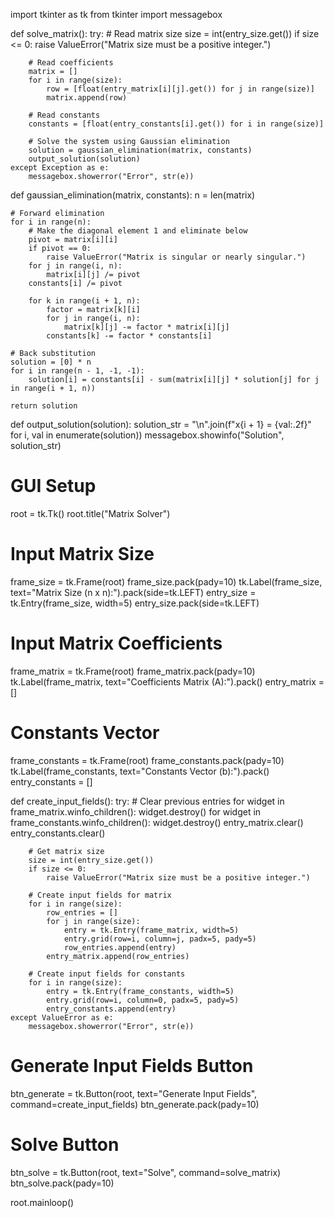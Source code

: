 import tkinter as tk
from tkinter import messagebox

def solve_matrix():
    try:
        # Read matrix size
        size = int(entry_size.get())
        if size <= 0:
            raise ValueError("Matrix size must be a positive integer.")

        # Read coefficients
        matrix = []
        for i in range(size):
            row = [float(entry_matrix[i][j].get()) for j in range(size)]
            matrix.append(row)
        
        # Read constants
        constants = [float(entry_constants[i].get()) for i in range(size)]

        # Solve the system using Gaussian elimination
        solution = gaussian_elimination(matrix, constants)
        output_solution(solution)
    except Exception as e:
        messagebox.showerror("Error", str(e))

def gaussian_elimination(matrix, constants):
    n = len(matrix)
    
    # Forward elimination
    for i in range(n):
        # Make the diagonal element 1 and eliminate below
        pivot = matrix[i][i]
        if pivot == 0:
            raise ValueError("Matrix is singular or nearly singular.")
        for j in range(i, n):
            matrix[i][j] /= pivot
        constants[i] /= pivot
        
        for k in range(i + 1, n):
            factor = matrix[k][i]
            for j in range(i, n):
                matrix[k][j] -= factor * matrix[i][j]
            constants[k] -= factor * constants[i]

    # Back substitution
    solution = [0] * n
    for i in range(n - 1, -1, -1):
        solution[i] = constants[i] - sum(matrix[i][j] * solution[j] for j in range(i + 1, n))
    
    return solution

def output_solution(solution):
    solution_str = "\n".join(f"x{i + 1} = {val:.2f}" for i, val in enumerate(solution))
    messagebox.showinfo("Solution", solution_str)

# GUI Setup
root = tk.Tk()
root.title("Matrix Solver")

# Input Matrix Size
frame_size = tk.Frame(root)
frame_size.pack(pady=10)
tk.Label(frame_size, text="Matrix Size (n x n):").pack(side=tk.LEFT)
entry_size = tk.Entry(frame_size, width=5)
entry_size.pack(side=tk.LEFT)

# Input Matrix Coefficients
frame_matrix = tk.Frame(root)
frame_matrix.pack(pady=10)
tk.Label(frame_matrix, text="Coefficients Matrix (A):").pack()
entry_matrix = []

# Constants Vector
frame_constants = tk.Frame(root)
frame_constants.pack(pady=10)
tk.Label(frame_constants, text="Constants Vector (b):").pack()
entry_constants = []

def create_input_fields():
    try:
        # Clear previous entries
        for widget in frame_matrix.winfo_children():
            widget.destroy()
        for widget in frame_constants.winfo_children():
            widget.destroy()
        entry_matrix.clear()
        entry_constants.clear()

        # Get matrix size
        size = int(entry_size.get())
        if size <= 0:
            raise ValueError("Matrix size must be a positive integer.")

        # Create input fields for matrix
        for i in range(size):
            row_entries = []
            for j in range(size):
                entry = tk.Entry(frame_matrix, width=5)
                entry.grid(row=i, column=j, padx=5, pady=5)
                row_entries.append(entry)
            entry_matrix.append(row_entries)

        # Create input fields for constants
        for i in range(size):
            entry = tk.Entry(frame_constants, width=5)
            entry.grid(row=i, column=0, padx=5, pady=5)
            entry_constants.append(entry)
    except ValueError as e:
        messagebox.showerror("Error", str(e))

# Generate Input Fields Button
btn_generate = tk.Button(root, text="Generate Input Fields", command=create_input_fields)
btn_generate.pack(pady=10)

# Solve Button
btn_solve = tk.Button(root, text="Solve", command=solve_matrix)
btn_solve.pack(pady=10)

root.mainloop()
